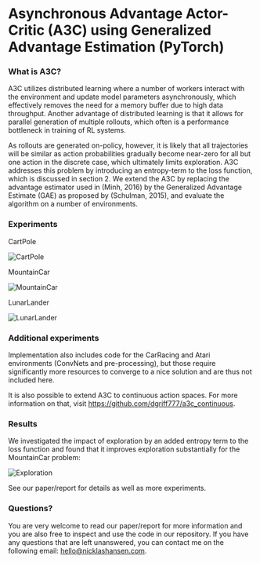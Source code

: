 # Asynchronous Advantage Actor-Critic (A3C) using Generalized Advantage Estimation (PyTorch)

### What is A3C?
A3C utilizes distributed learning where a number of workers interact with the environment and update model parameters asynchronously, which effectively removes the need for a memory buffer due to high data throughput. Another advantage of
distributed learning is that it allows for parallel generation of multiple rollouts, which often is a performance bottleneck in
training of RL systems.

As rollouts are generated on-policy, however, it is likely that all trajectories will be similar as action probabilities gradually become near-zero for all but one action in the discrete case, which ultimately limits exploration. A3C addresses this
problem by introducing an entropy-term to the loss function, which is discussed in section 2. We extend the A3C by replacing the advantage estimator used in (Minh, 2016) by the Generalized Advantage Estimate (GAE) as proposed by (Schulman, 2015), and evaluate the algorithm on a number of environments.

### Experiments

CartPole

![CartPole](https://i.imgur.com/B3t0Gjh.gif)

MountainCar

![MountainCar](https://i.imgur.com/UICkgp0.gif)

LunarLander

![LunarLander](https://i.imgur.com/1JkUazV.gif)

### Additional experiments

Implementation also includes code for the CarRacing and Atari environments (ConvNets and pre-processing), but those require significantly more resources to converge to a nice solution and are thus not included here.

It is also possible to extend A3C to continuous action spaces. For more information on that, visit https://github.com/dgriff777/a3c_continuous.

### Results

We investigated the impact of exploration by an added entropy term to the loss function and found that it improves exploration substantially for the MountainCar problem:

![Exploration](https://i.imgur.com/79cUyvq.png)

See our paper/report for details as well as more experiments.

### Questions?

You are very welcome to read our paper/report for more information and you are also free to inspect and use the code in our repository.
If you have any questions that are left unanswered, you can contact me on the following email: hello@nicklashansen.com.
